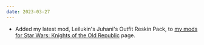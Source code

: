 ```yaml
---
date: 2023-03-27
---
```


* Added my latest mod, Leilukin's Juhani's Outfit Reskin Pack, to [my mods for Star Wars: Knights of the Old Republic](/projects/videogamemods/kotor1) page.